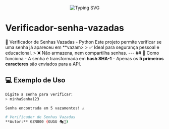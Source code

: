 <p align="center">
  <img src="https://readme-typing-svg.demolab.com/?font=Fira+Code&size=22&pause=1000&color=00FF00&center=true&vCenter=true&width=600&lines=%F0%9F%94%90+Verificador+de+Senhas+Vazadas;GZN000+%7C+GUGU+%F0%9F%8E%AD%F0%9F%A5%B7;Estilo+Terminal+%E2%9C%94%EF%B8%8F;Cyberpunk+Hacker+Ethical" alt="Typing SVG" />
</p>

# Verificador-senha-vazadas
🔐 Verificador de Senhas Vazadas - Python  Este projeto permite verificar se uma senha já apareceu em **vazam>  > ✅ Ideal para segurança pessoal e educacional. > ❌ Não armazena, nem compartilha senhas.  ---  ## 🚀 Como funciona  - A senha é transformada em **hash SHA-1** - Apenas os **5 primeiros caracteres** são enviados para a API.

## 💻 Exemplo de Uso

```bash
Digite a senha para verificar:
> minhaSenha123

Senha encontrada em 5 vazamentos! ⚠️

# Verificador de Senhas Vazadas
**Autor:** GZN000 (GUGU 🎭🥷)
